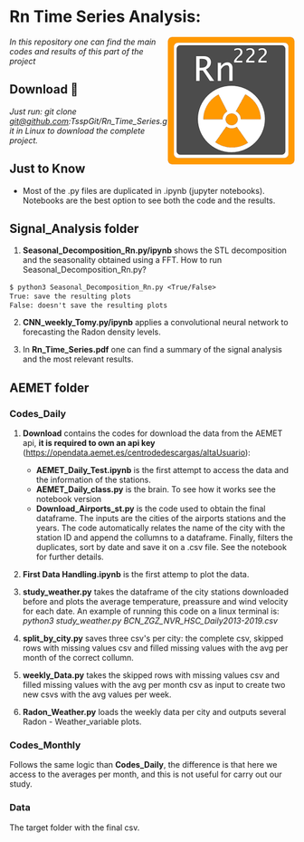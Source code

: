# Rn Time Series Analysis: 
<img align="right" src="simbolo_radon.png">

_In this repository one can find the main codes and results of this part of the project_

## Download 🚀

_Just run: git clone git@github.com:TsspGit/Rn_Time_Series.git in Linux to download the complete project._

## Just to Know

- Most of the .py files are duplicated in .ipynb (jupyter notebooks). Notebooks are the best option to see both the code and the results.

## Signal_Analysis folder

1. **Seasonal_Decomposition_Rn.py/ipynb** shows the STL decomposition and the seasonality obtained using a FFT.
How to run Seasonal_Decomposition_Rn.py?
```
$ python3 Seasonal_Decomposition_Rn.py <True/False>
True: save the resulting plots
False: doesn't save the resulting plots
```

2. **CNN_weekly_Tomy.py/ipynb** applies a convolutional neural network to forecasting the Radon density levels.

3. In **Rn_Time_Series.pdf** one can find a summary of the signal analysis and the most relevant results.

## AEMET folder

### Codes_Daily

1. **Download** contains the codes for download the data from the AEMET api, **it is required to own an api key** (https://opendata.aemet.es/centrodedescargas/altaUsuario):
	- **AEMET_Daily_Test.ipynb** is the first attempt to access the data and the information of the stations.
	- **AEMET_Daily_class.py** is the brain. To see how it works see the notebook version
	- **Download_Airports_st.py** is the code used to obtain the final dataframe. The inputs are the cities of the airports stations and the years. The code automatically relates the name of the city with the station ID and append the collumns to a dataframe. Finally, filters the duplicates, sort by date and save it on a .csv file. See the notebook for further details.

2. **First Data Handling.ipynb** is the first attemp to plot the data.

3. **study_weather.py** takes the dataframe of the city stations downloaded before and plots the average temperature, preassure and wind velocity for each date. An example of running this code on a linux terminal is: *python3 study_weather.py BCN_ZGZ_NVR_HSC_Daily2013-2019.csv*

4. **split_by_city.py** saves three csv's per city: the complete csv, skipped rows with missing values csv and filled missing values with the avg per month of the correct collumn.

5. **weekly_Data.py** takes the skipped rows with missing values csv and filled missing values with the avg per month csv as input to create two new csvs with the avg values per week.

6. **Radon_Weather.py** loads the weekly data per city and outputs several Radon - Weather_variable plots. 

### Codes_Monthly

Follows the same logic than **Codes_Daily**, the difference is that here we access to the averages per month, and this is not useful for carry out our study.

### Data

The target folder with the final csv.
